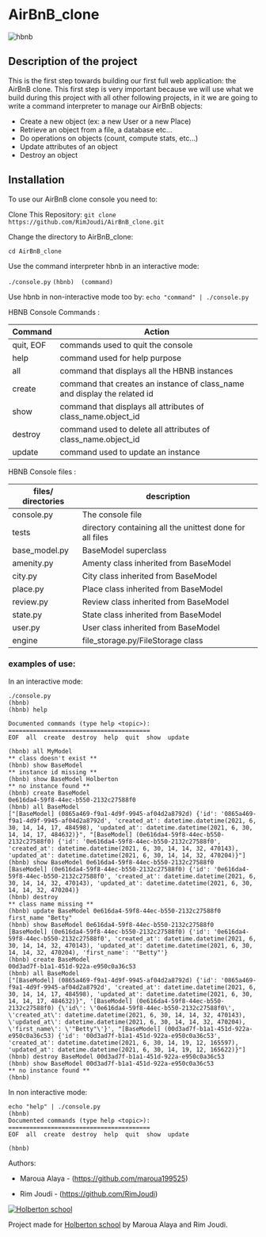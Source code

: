 # AirBnB_clone

![hbnb](https://holbertonintranet.s3.amazonaws.com/uploads/medias/2018/6/65f4a1dd9c51265f49d0.png?X-Amz-Algorithm=AWS4-HMAC-SHA256&X-Amz-Credential=AKIARDDGGGOUWMNL5ANN%2F20210630%2Fus-east-1%2Fs3%2Faws4_request&X-Amz-Date=20210630T103636Z&X-Amz-Expires=86400&X-Amz-SignedHeaders=host&X-Amz-Signature=21ed3569299860cd7625afe6a66cfa3c6b06be4b25e54619ae1c4b0916148aad)

## Description of the project

This is the first step towards building our first full web application: the AirBnB clone.
This first step is very important because we will use what we build during this project with all other following projects, in it we are going to write a command interpreter to manage our AirBnB objects:

  *  Create a new object (ex: a new User or a new Place)
  *  Retrieve an object from a file, a database etc…
   * Do operations on objects (count, compute stats, etc…)
   * Update attributes of an object
   * Destroy an object



## Installation

To use our AirBnB clone console you need to:

Clone This Repository:
```git clone https://github.com/RimJoudi/AirBnB_clone.git```

Change the directory to AirBnB_clone:

```cd AirBnB_clone```

Use  the command interpreter hbnb in an interactive mode:

`
./console.py
`
`
  (hbnb)  (command)
`

Use hbnb in non-interactive mode too by:
`echo "command" | ./console.py`


HBNB Console Commands :

|   Command|   Action|
| ------------ | ------------ |
|   quit, EOF |  commands used  to quit the console |
|   help|  command used for help purpose |
|   all|  command that displays all the HBNB instances |
|   create|  command that creates an instance of class_name and display the related id |
|   show |  command that displays all attributes of class_name.object_id |
|   destroy|  command used to delete all attributes of class_name.object_id |
|   update|  command used to update an instance|

HBNB Console files :

|files/ directories|     description|
| ------------ | ------------ |
| console.py |  The console file |
| tests| directory containing all the unittest done for all files|
|base_model.py|  BaseModel superclass |
| amenity.py  | Amenty class inherited from BaseModel  |
| city.py |   City class inherited from BaseModel|
| place.py  |   Place class inherited from BaseModel|
| review.py  |   Review class inherited from BaseModel|
| state.py  | State  class inherited from BaseModel |
| user.py |   User class inherited from BaseModel|
|  engine| file_storage.py/FileStorage class|

### examples of use:
In an interactive mode:
```
./console.py
(hbnb) 
(hbnb) help

Documented commands (type help <topic>):
========================================
EOF  all  create  destroy  help  quit  show  update

(hbnb) all MyModel
** class doesn't exist **
(hbnb) show BaseModel
** instance id missing **
(hbnb) show BaseModel Holberton
** no instance found **
(hbnb) create BaseModel
0e616da4-59f8-44ec-b550-2132c27588f0
(hbnb) all BaseModel
["[BaseModel] (0865a469-f9a1-4d9f-9945-af04d2a8792d) {'id': '0865a469-f9a1-4d9f-9945-af04d2a8792d', 'created_at': datetime.datetime(2021, 6, 30, 14, 14, 17, 484598), 'updated_at': datetime.datetime(2021, 6, 30, 14, 14, 17, 484632)}", "[BaseModel] (0e616da4-59f8-44ec-b550-2132c27588f0) {'id': '0e616da4-59f8-44ec-b550-2132c27588f0', 'created_at': datetime.datetime(2021, 6, 30, 14, 14, 32, 470143), 'updated_at': datetime.datetime(2021, 6, 30, 14, 14, 32, 470204)}"]
(hbnb) show BaseModel 0e616da4-59f8-44ec-b550-2132c27588f0
[BaseModel] (0e616da4-59f8-44ec-b550-2132c27588f0) {'id': '0e616da4-59f8-44ec-b550-2132c27588f0', 'created_at': datetime.datetime(2021, 6, 30, 14, 14, 32, 470143), 'updated_at': datetime.datetime(2021, 6, 30, 14, 14, 32, 470204)}
(hbnb) destroy
** class name missing **
(hbnb) update BaseModel 0e616da4-59f8-44ec-b550-2132c27588f0 first_name "Betty"
(hbnb) show BaseModel 0e616da4-59f8-44ec-b550-2132c27588f0
[BaseModel] (0e616da4-59f8-44ec-b550-2132c27588f0) {'id': '0e616da4-59f8-44ec-b550-2132c27588f0', 'created_at': datetime.datetime(2021, 6, 30, 14, 14, 32, 470143), 'updated_at': datetime.datetime(2021, 6, 30, 14, 14, 32, 470204), 'first_name': '"Betty"'}
(hbnb) create BaseModel
00d3ad7f-b1a1-451d-922a-e950c0a36c53
(hbnb) all BaseModel
["[BaseModel] (0865a469-f9a1-4d9f-9945-af04d2a8792d) {'id': '0865a469-f9a1-4d9f-9945-af04d2a8792d', 'created_at': datetime.datetime(2021, 6, 30, 14, 14, 17, 484598), 'updated_at': datetime.datetime(2021, 6, 30, 14, 14, 17, 484632)}", '[BaseModel] (0e616da4-59f8-44ec-b550-2132c27588f0) {\'id\': \'0e616da4-59f8-44ec-b550-2132c27588f0\', \'created_at\': datetime.datetime(2021, 6, 30, 14, 14, 32, 470143), \'updated_at\': datetime.datetime(2021, 6, 30, 14, 14, 32, 470204), \'first_name\': \'"Betty"\'}', "[BaseModel] (00d3ad7f-b1a1-451d-922a-e950c0a36c53) {'id': '00d3ad7f-b1a1-451d-922a-e950c0a36c53', 'created_at': datetime.datetime(2021, 6, 30, 14, 19, 12, 165597), 'updated_at': datetime.datetime(2021, 6, 30, 14, 19, 12, 165622)}"]
(hbnb) destroy BaseModel 00d3ad7f-b1a1-451d-922a-e950c0a36c53
(hbnb) show BaseModel 00d3ad7f-b1a1-451d-922a-e950c0a36c53
** no instance found **
(hbnb) 

```

In non interactive mode:
```
echo "help" | ./console.py
(hbnb) 
Documented commands (type help <topic>):
========================================
EOF  all  create  destroy  help  quit  show  update

(hbnb)
```

Authors:

*  Maroua Alaya - (https://github.com/maroua199525)

* Rim Joudi - (https://github.com/RimJoudi)


[![Holberton school](https://camo.githubusercontent.com/c274b9dc7dcbfd7bb13147323147538ce07d3087ec7fb859f4a4ef658281e0cb/68747470733a2f2f656e637279707465642d74626e302e677374617469632e636f6d2f696d616765733f713d74626e3a414e643947635438673843767177395a375278394948477139674b596e65654d3155345f4b76554e54656143426b58324c35704645334968772d35754e4773397850536d5562356b584126757371703d434155 "Holberton school")](https://www.holbertonschool.com/tn/en/ "Holberton school")


Project made for [Holberton school](https://www.holbertonschool.com/tn/en/ "Holberton school") by Maroua Alaya and Rim Joudi.
